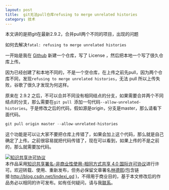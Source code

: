 ```yaml
---
layout: post
title:  git无法pull仓库refusing to merge unrelated histories 
category: 技术 
---
```


本文讲的是把git在最新2.9.2，合并pull两个不同的项目，出现的问题

如何去解决`fatal: refusing to merge unrelated histories`

<!--more-->

一开始是我在 [Github](https://github.com/iip-easi/EncodingNormalior) 新建一个仓库，写了 License ，然后把本地一个写了很久仓库上传。

因为已经创建了和本地不同的，不是一个空仓库，在上传之前先pull，因为两个仓库不同，发现`refusing to merge unrelated histories`，无法 pull 所以上传失败，谷歌了很久才发现为何这样。

原来在 2.9.2 之后，不可以合并不同没有相同结点的分支，如果需要合并两个不同结点的分支，那么需要在`git pull `添加一句代码`--allow-unrelated-histories`。于是修改之后的代码，假如源是origin，分支是master，那么请看下面代码。

```csharp
git pull origin master --allow-unrelated-histories
```

这个功能是可以让大家不要把仓库上传错了，如果会加上这个代码，那么就是自己确定了上传。之前很容易就把代码传错了，现在可以看到，如果上传的不是之前的，那么就需要加代码。

<a rel="license" href="http://creativecommons.org/licenses/by-nc-sa/4.0/"><img alt="知识共享许可协议" style="border-width:0" src="https://i.creativecommons.org/l/by-nc-sa/4.0/88x31.png" /></a><br />本作品采用<a rel="license" href="http://creativecommons.org/licenses/by-nc-sa/4.0/">知识共享署名-非商业性使用-相同方式共享 4.0 国际许可协议</a>进行许可。欢迎转载、使用、重新发布，但务必保留文章署名[林德熙](http://blog.csdn.net/lindexi_gd)(包含链接:http://blog.csdn.net/lindexi_gd )，不得用于商业目的，基于本文修改后的作品务必以相同的许可发布。如有任何疑问，请与我[联系](mailto:lindexi_gd@163.com)。
